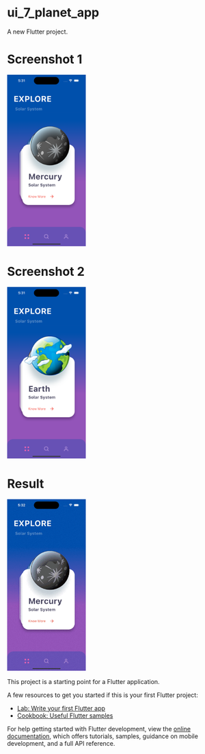 # ui_7_planet_app

A new Flutter project.

# Screenshot 1 
<img src ="https://github.com/Mirzaazmath/flutter_60_ui_challange/blob/main/ui_7_planet_app/assets/output/Screenshot1.png" height="400">

# Screenshot 2 
<img src ="https://github.com/Mirzaazmath/flutter_60_ui_challange/blob/main/ui_7_planet_app/assets/output/Screenshot2.png" height="400">

# Result
<img src ="https://github.com/Mirzaazmath/flutter_60_ui_challange/blob/main/ui_7_planet_app/assets/output/result.gif" height="400">



This project is a starting point for a Flutter application.

A few resources to get you started if this is your first Flutter project:

- [Lab: Write your first Flutter app](https://docs.flutter.dev/get-started/codelab)
- [Cookbook: Useful Flutter samples](https://docs.flutter.dev/cookbook)

For help getting started with Flutter development, view the
[online documentation](https://docs.flutter.dev/), which offers tutorials,
samples, guidance on mobile development, and a full API reference.
